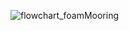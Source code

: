 ![flowchart_foamMooring](https://github.com/lucascarla/Thesis_Hydrodynamic_floating_wind_turbine/assets/161205406/80cb2402-4b81-44b0-ab11-d7a390879a8b)
